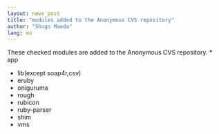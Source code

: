 ```yaml
---
layout: news_post
title: "modules added to the Anonymous CVS repository"
author: "Shugo Maeda"
lang: en
---
```


 These checked modules are added to the Anonymous CVS repository. * app
* lib(except soap4r,csv)
* eruby
* oniguruma
* rough
* rubicon
* ruby-parser
* shim
* vms

